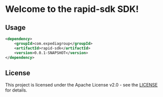# Welcome to the rapid-sdk SDK!

## Usage
```xml
<dependency>
    <groupId>com.expediagroup</groupId>
    <artifactId>rapid-sdk</artifactId>
    <version>0.0.1-SNAPSHOT</version>
</dependency>
```

## License

This project is licensed under the Apache License v2.0 - see the [LICENSE](LICENSE) for details.
